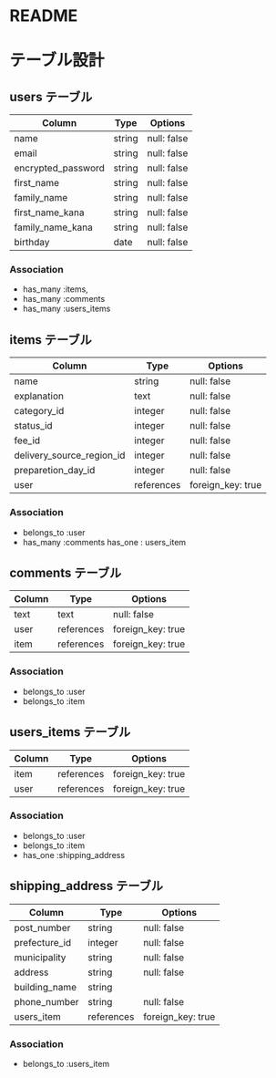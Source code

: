 # README
# テーブル設計

## users テーブル

| Column             | Type   | Options     |
| ---------------    | ------ | ----------- |
| name               | string | null: false |
| email              | string | null: false |
| encrypted_password | string | null: false |
| first_name         | string | null: false |
| family_name        | string | null: false |
| first_name_kana    | string | null: false |
| family_name_kana   | string | null: false |
| birthday           | date   | null: false |

### Association

- has_many :items, 
- has_many :comments
- has_many :users_items

## items テーブル

| Column                   | Type      | Options          |
| ----------------------   | ------    | --------------   |
| name                     | string    | null: false      |
| explanation              | text      | null: false      |
| category_id              | integer   | null: false      |
| status_id                | integer   | null: false      |
| fee_id                   | integer   | null: false      |
| delivery_source_region_id| integer   | null: false      |
| preparetion_day_id       | integer   | null: false      |
| user                     | references|foreign_key: true |

### Association

- belongs_to :user
- has_many :comments
has_one : users_item
## comments テーブル

| Column    | Type       | Options                        |
| --------- | ---------- | ------------------------------ |
| text      | text       | null: false                    |
| user      | references | foreign_key: true              |
| item      | references | foreign_key: true              |

### Association
- belongs_to :user
- belongs_to :item

## users_items テーブル

| Column                 | Type      | Options           |
| ---------------------- | --------- | ------------------|
| item                   |references | foreign_key: true |
| user                   |references | foreign_key: true |

### Association
- belongs_to :user
- belongs_to :item
- has_one :shipping_address


## shipping_address テーブル

| Column                 | Type       | Options           |
| ---------------------- | ---------  | --------------    |
| post_number            | string     | null: false       |
| prefecture_id          | integer    | null: false       |
| municipality           | string     | null: false       |
| address                | string     | null: false       |
| building_name          | string     |                   |
| phone_number           | string     | null: false       |  
| users_item             | references | foreign_key: true | 
### Association


- belongs_to :users_item

